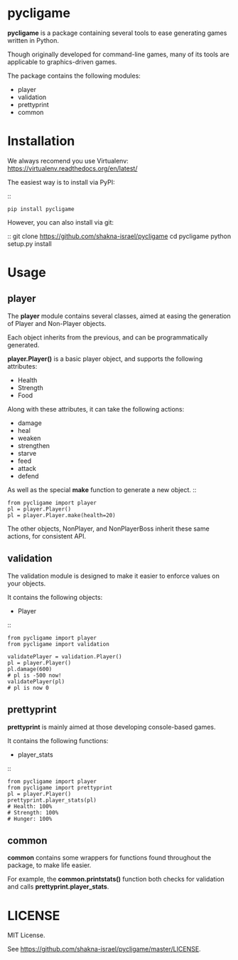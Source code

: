 pycligame
=========


**pycligame** is a package containing several tools to ease generating games 
written in Python.

Though originally developed for command-line games, many of its tools are 
applicable to graphics-driven games.

The package contains the following modules:

* player
* validation
* prettyprint
* common


Installation
============

We always recomend you use Virtualenv: 
<https://virtualenv.readthedocs.org/en/latest/>

The easiest way is to install via PyPI:

::
    
    pip install pycligame

However, you can also install via git:

::
    git clone https://github.com/shakna-israel/pycligame
    cd pycligame
    python setup.py install


Usage
=====


player
------

The **player** module contains several classes, aimed at easing the generation 
of Player and Non-Player objects.

Each object inherits from the previous, and can be programmatically generated.

**player.Player()** is a basic player object, and supports the following 
attributes:

* Health
* Strength
* Food

Along with these attributes, it can take the following actions:

* damage
* heal
* weaken
* strengthen
* starve
* feed
* attack
* defend

As well as the special **make** function to generate a new object.
::

    from pycligame import player
    pl = player.Player()
    pl = player.Player.make(health=20)

The other objects, NonPlayer, and NonPlayerBoss inherit these same actions, for 
consistent API.


validation
----------

The validation module is designed to make it easier to enforce values on your 
objects.

It contains the following objects:

* Player

::
    
    from pycligame import player
    from pycligame import validation
    
    validatePlayer = validation.Player()
    pl = player.Player()
    pl.damage(600)
    # pl is -500 now!
    validatePlayer(pl)
    # pl is now 0


prettyprint
-----------

**prettyprint** is mainly aimed at those developing console-based games.

It contains the following functions:

* player_stats

::
    
    from pycligame import player
    from pycligame import prettyprint
    pl = player.Player()
    prettyprint.player_stats(pl)
    # Health: 100%
    # Strength: 100%
    # Hunger: 100%


common
------

**common** contains some wrappers for functions found throughout the package, 
to make life easier.

For example, the **common.printstats()** function both checks for validation 
and calls **prettyprint.player_stats**.


LICENSE
=======

MIT License.

See <https://github.com/shakna-israel/pycligame/master/LICENSE>.
